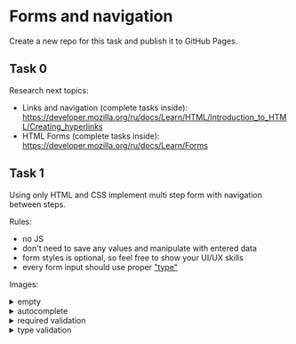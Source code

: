 # Forms and navigation

Create a new repo for this task and publish it to GitHub Pages.

## Task 0
Research next topics:
- Links and navigation (complete tasks inside): https://developer.mozilla.org/ru/docs/Learn/HTML/Introduction_to_HTML/Creating_hyperlinks
- HTML Forms (complete tasks inside): https://developer.mozilla.org/ru/docs/Learn/Forms

## Task 1
Using only HTML and CSS implement multi step form with navigation between steps.

Rules:
- no JS
- don't need to save any values and manipulate with entered data
- form styles is optional, so feel free to show your UI/UX skills
- every form input should use proper ["type"](https://www.w3schools.com/html/html_form_input_types.asp)

Images:

<details>
  <summary>empty</summary>

  ![empty form](https://user-images.githubusercontent.com/28801003/167963161-ee2b9897-5251-4f73-baf8-2622447305bc.png)

</details>

<details>
  <summary>autocomplete</summary>

  ![autocomplete form](https://user-images.githubusercontent.com/28801003/167963343-702b6497-b2b5-4954-8658-23b1c1b8104f.png)

</details>

<details>
  <summary>required validation</summary>

  ![required field validation](https://user-images.githubusercontent.com/28801003/167963648-40064ca1-f30c-49f4-91f6-9c3720bf0be6.png)

</details>

<details>
  <summary>type validation</summary>

  ![url field validation](https://user-images.githubusercontent.com/28801003/167963527-e17b7845-f478-4279-8b7f-22cbbb23119c.png)

</details>
